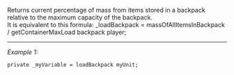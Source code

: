 Returns current percentage of mass from items stored in a backpack relative to the maximum capacity of the backpack.<br>
It is equivalent to this formula:
<sqf>_loadBackpack = massOfAllItemsInBackpack / getContainerMaxLoad backpack player;</sqf>


---
*Example 1:*
```sqf
private _myVariable = loadBackpack myUnit;
```